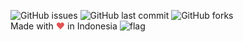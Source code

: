 ![GitHub issues](https://img.shields.io/github/issues/xentaoslinux/dokumentasi.svg)
![GitHub last commit](https://img.shields.io/github/last-commit/xentaoslinux/dokumentasi.svg)
![GitHub forks](https://img.shields.io/github/forks/xentaoslinux/dokumentasi.svg?style=social)  
Made with <span style="color: #e25555;">&#9829;</span> in Indonesia ![flag](http://www.flags-and-anthems.com/images/flags/i/flag-indonesia-wehende-flagge-12x18.gif)
